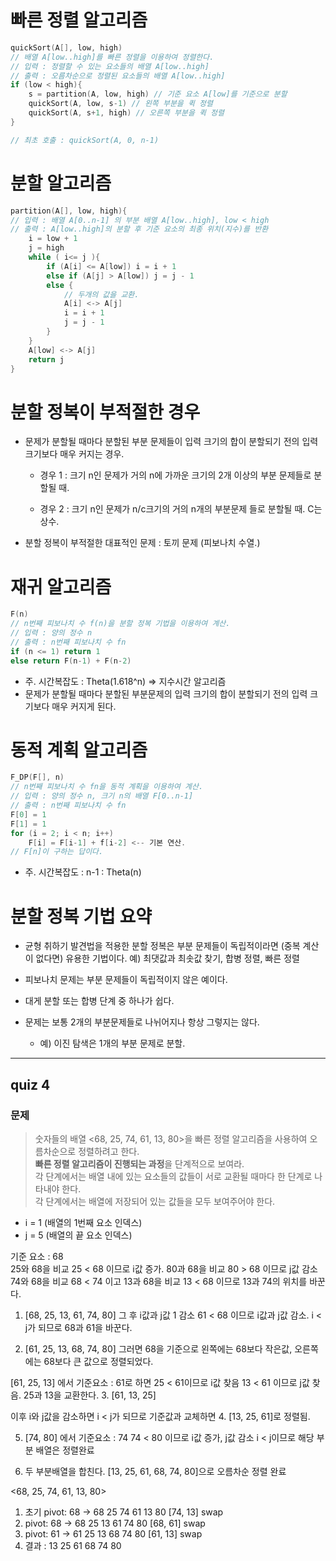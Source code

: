 # 빠른 정렬 알고리즘
```cpp
quickSort(A[], low, high)
// 배열 A[low..high]를 빠른 정렬을 이용하여 정렬한다.
// 입력 : 정렬할 수 있는 요소들의 배열 A[low..high]
// 출력 : 오름차순으로 정렬된 요소들의 배열 A[low..high]
if (low < high){
    s = partition(A, low, high) // 기준 요소 A[low]를 기준으로 분할
    quickSort(A, low, s-1) // 왼쪽 부분을 퀵 정렬
    quickSort(A, s+1, high) // 오른쪽 부분을 퀵 정렬
}

// 최초 호출 : quickSort(A, 0, n-1)
```

# 분할 알고리즘
```cpp
partition(A[], low, high){
// 입력 : 배열 A[0..n-1] 의 부분 배열 A[low..high], low < high
// 출력 : A[low..high]의 분할 후 기준 요소의 최종 위치(지수)를 반환
    i = low + 1
    j = high
    while ( i<= j ){
        if (A[i] <= A[low]) i = i + 1
        else if (A[j] > A[low]) j = j - 1
        else { 
            // 두개의 값을 교환.
            A[i] <-> A[j]
            i = i + 1
            j = j - 1
        }
    }
    A[low] <-> A[j]
    return j
}
```

# 분할 정복이 부적절한 경우
- 문제가 분할될 때마다 분할된 부분 문제들이 입력 크기의 합이 분할되기 전의 입력 크기보다 매우 커지는 경우.

    - 경우 1 : 크기 n인 문제가 거의 n에 가까운 크기의 2개 이상의 부분 문제들로 분할될 때.

    - 경우 2 : 크기 n인 문제가 n/c크기의 거의 n개의 부분문제 들로 분할될 때. C는 상수.

- 분할 정복이 부적절한 대표적인 문제 : 토끼 문제 (피보나치 수열.)

# 재귀 알고리즘
```cpp
F(n)
// n번째 피보나치 수 f(n)을 분할 정복 기법을 이용하여 계산.
// 입력 : 양의 정수 n
// 출력 : n번째 피보나치 수 fn
if (n <= 1) return 1
else return F(n-1) + F(n-2)
```
- 주. 시간복잡도 : Theta(1.618^n) => 지수시간 알고리즘
- 문제가 분할될 때마다 분할된 부분문제의 입력 크기의 합이 분할되기 전의 입력 크기보다
매우 커지게 된다.

# 동적 계획 알고리즘 
```cpp
F_DP(F[], n)
// n번째 피보나치 수 fn을 동적 계획을 이용하여 계산.
// 입력 : 양의 정수 n, 크기 n의 배열 F[0..n-1]
// 출력 : n번째 피보나치 수 fn
F[0] = 1
F[1] = 1
for (i = 2; i < n; i++)
    F[i] = F[i-1] + f[i-2] <-- 기본 연산.
// F[n]이 구하는 답이다.
```

- 주. 시간복잡도 : n-1 : Theta(n)



# 분할 정복 기법 요약
- 균형 취하기 발견법을 적용한 분할 정복은 부분 문제들이 독립적이라면 (중복 계산이 없다면)
유용한 기법이다. 예) 최댓값과 최솟값 찾기, 합병 정렬, 빠른 정렬 

- 피보나치 문제는 부분 문제들이 독립적이지 않은 예이다.
- 대게 분할 또는 합병 단계 중 하나가 쉽다.
- 문제는 보통 2개의 부분문제들로 나뉘어지나 항상 그렇지는 않다.
    - 예) 이진 탐색은 1개의 부분 문제로 분할.



---

## quiz 4
### 문제
> 숫자들의 배열 <68, 25, 74, 61, 13, 80>을 빠른 정렬 알고리즘을 사용하여 오름차순으로 정렬하려고 한다. \
>  **빠른 정렬 알고리즘이 진행되는 과정**을 단계적으로 보여라. \
>  각 단계에서는 배열 내에 있는 요소들의 값들이 서로 교환될 때마다 한 단계로 나타내야 한다. \
>  각 단계에서는 배열에 저장되어 있는 값들을 모두 보여주어야 한다.

- i = 1 (배열의 1번째 요소 인덱스)
- j = 5 (배열의 끝 요소 인덱스)

기준 요소 : 68  
25와 68을 비교 25 < 68 이므로 i값 증가.
80과 68을 비교 80 > 68 이므로 j값 감소
74와 68을 비교 68 < 74 이고 13과 68을 비교 13 < 68 이므로 13과 74의 위치를 바꾼다.
1. [68, 25, 13, 61, 74, 80]
그 후 i값과 j값 1 감소
61 < 68 이므로 i값과 j값 감소.
i < j가 되므로 68과 61을 바꾼다.

2. [61, 25, 13, 68, 74, 80]
그러면 68을 기준으로 왼쪽에는 68보다 작은값, 오른쪽에는 68보다 큰 값으로 정렬되었다.

[61, 25, 13] 에서 기준요소 : 61로 하면
25 < 61이므로 i값 찾음
13 < 61 이므로 j값 찾음.
25과 13을 교환한다.
3. [61, 13, 25]

이후 i와 j값을 감소하면 i < j가 되므로 기준값과 교체하면
4. [13, 25, 61]로 정렬됨.

5. [74, 80] 에서 기준요소 : 74
74 < 80 이므로 i값 증가, j값 감소
i < j이므로 해당 부분 배열은 정렬완료

6. 두 부분배열을 합친다.
[13, 25, 61, 68, 74, 80]으로 오름차순 정렬 완료

<68, 25, 74, 61, 13, 80>
1. 초기 pivot: 68 -> 68 25 74 61 13 80 [74, 13] swap
2. pivot: 68 -> 68 25 13 61 74 80 [68, 61] swap
3. pivot: 61 -> 61 25 13 68 74 80 [61, 13] swap
4. 결과 : 13 25 61 68 74 80

